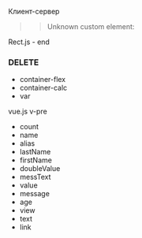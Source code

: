 
Клиент-сервер
>> Unknown custom element: <u-code-define>

Rect.js - end


### DELETE
- container-flex
- container-calc
- var

<v-method-wrapper>
	<v-method name="new Promise" arg="executor" comment="конструктор промиса"></v-method>
	<v-method-arg name="resolve(result)" comment="результат передается аргументом в .then"></v-method-arg>
	<v-method-arg name="reject(error)"   comment="ошибка передается аргументом в .catch"></v-method-arg>
</v-method-wrapper>

vue.js
v-pre
- count
- name
- alias
- lastName
- firstName
- doubleValue
- messText
- value
- message
- age
- view
- text
- link
